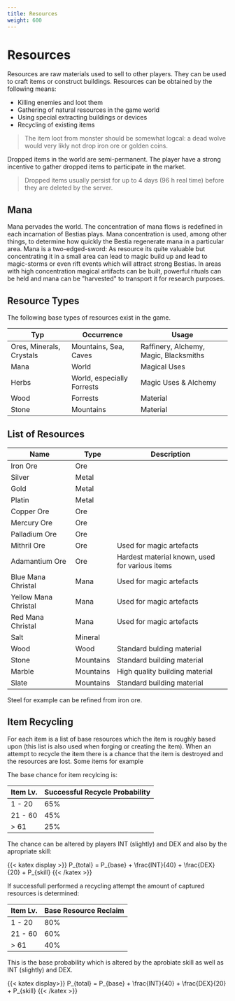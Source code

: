 ```yaml
---
title: Resources
weight: 600
---
```

# Resources

Resources are raw materials used to sell to other players. They can be used to craft items or construct buildings.
Resources can be obtained by the following means:

* Killing enemies and loot them
* Gathering of natural resources in the game world
* Using special extracting buildings or devices
* Recycling of existing items

> The item loot from monster should be somewhat logcal: a dead wolve would very likly not drop iron ore or golden coins.

Dropped items in the world are semi-permanent. The player have a strong incentive to gather dropped items to participate
in the market.

> Dropped items usually persist for up to 4 days (96 h real time) before they are deleted by the server.

## Mana

Mana pervades the world. The concentration of mana flows is redefined in each incarnation of Bestias plays. Mana concentration is used, among other things, to determine how quickly the Bestia regenerate mana in a particular area. Mana is a two-edged-sword: As resource its quite valuable but concentrating it in a small area can lead to magic build up and lead to magic-storms or even rift events which will attract strong Bestias. In areas with high concentration magical artifacts can be built, powerful rituals can be held and mana can be "harvested" to transport it for research purposes.

## Resource Types

The following base types of resources exist in the game.

| Typ                      | Occurrence                 | Usage                                  |
| ------------------------ | -------------------------- | -------------------------------------- |
| Ores, Minerals, Crystals | Mountains, Sea, Caves      | Raffinery, Alchemy, Magic, Blacksmiths |
| Mana                     | World                      | Magical Uses                           |
| Herbs                    | World, especially Forrests | Magic Uses & Alchemy                   |
| Wood                     | Forrests                   | Material                               |
| Stone                    | Mountains                  | Material                               |

## List of Resources

| Name                 | Type      | Description                                    |
| -------------------- | --------- | ---------------------------------------------- |
| Iron Ore             | Ore       |                                                |
| Silver               | Metal     |                                                |
| Gold                 | Metal     |                                                |
| Platin               | Metal     |                                                |
| Copper Ore           | Ore       |                                                |
| Mercury Ore          | Ore       |                                                |
| Palladium Ore        | Ore       |                                                |
| Mithril Ore          | Ore       | Used for magic artefacts                       |
| Adamantium Ore       | Ore       | Hardest material known, used for various items |
| Blue Mana Christal   | Mana      | Used for magic artefacts                       |
| Yellow Mana Christal | Mana      | Used for magic artefacts                       |
| Red Mana Christal    | Mana      | Used for magic artefacts                       |
| Salt                 | Mineral   |                                                |
| Wood                 | Wood      | Standard bulding material                      |
| Stone                | Mountains | Standard building material                     |
| Marble               | Mountains | High quality building material                 |
| Slate                | Mountains | Standard building material                     |

Steel for example can be refined from iron ore.

## Item Recycling

For each item is a list of base resources which the item is roughly based upon (this list is also used when forging or
creating the item). When an attempt to recycle the item there is a chance that the item is destroyed and the resources are lost.
Some items for example

The base chance for item recylcing is:

| Item Lv. | Successful Recycle Probability |
| -------- | ------------------------------ |
| 1 - 20   | 65%                            |
| 21 - 60  | 45%                            |
| > 61     | 25%                            |

The chance can be altered by players INT (slightly) and DEX and also by the apropriate skill:

{{< katex display >}}
  P_{total} = P_{base} + \frac{INT}{40} + \frac{DEX}{20} + P_{skill}
{{< /katex >}}

If successfull performed a recycling attempt the amount of captured resources is determined:

| Item Lv. | Base Resource Reclaim |
| -------- | --------------------- |
| 1 - 20   | 80%                   |
| 21 - 60  | 60%                   |
| > 61     | 40%                   |

This is the base probability which is altered by the aprobiate skill as well as INT (slightly) and DEX.

{{< katex display>}}
  P_{total} = P_{base} + \frac{INT}{40} + \frac{DEX}{20} + P_{skill}
{{< /katex >}}
